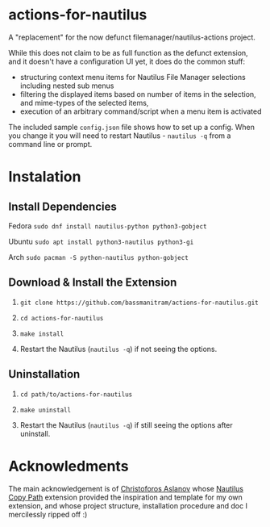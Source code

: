 # actions-for-nautilus
A "replacement" for the now defunct filemanager/nautilus-actions project.

While this does not claim to be as full function as the defunct extension, and it doesn't
have a configuration UI yet, it does do the common stuff:

* structuring context menu items for Nautilus File Manager selections including nested sub menus
* filtering the displayed items based on number of items in the selection, and mime-types of the selected items,
* execution of an arbitrary command/script when a menu item is activated

The included sample `config.json` file shows how to set up a config. When you change it you will need to restart
Nautilus - `nautilus -q` from a command line or prompt.

# Instalation
## Install Dependencies

Fedora `sudo dnf install nautilus-python python3-gobject`

Ubuntu `sudo apt install python3-nautilus python3-gi`

Arch `sudo pacman -S python-nautilus python-gobject`

## Download & Install the Extension

1. `git clone https://github.com/bassmanitram/actions-for-nautilus.git`

2. `cd actions-for-nautilus`

3. `make install`

4. Restart the Nautilus (`nautilus -q`) if not seeing the options.

## Uninstallation

1. `cd path/to/actions-for-nautilus`
   
2. `make uninstall`
   
3. Restart the Nautilus (`nautilus -q`) if still seeing the options after uninstall.

# Acknowledments
The main acknowledgement is of [Christoforos Aslanov](https://github.com/chr314) whose [Nautilus Copy Path](https://github.com/chr314/nautilus-copy-path) 
extension provided the inspiration and template for my own extension, and whose project structure, installation procedure and doc I mercilessly 
ripped off :)
